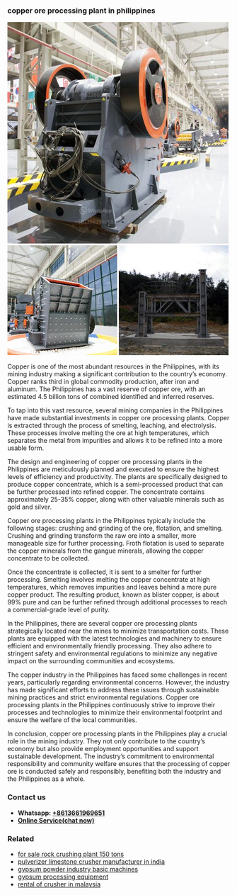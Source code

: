<h3>copper ore processing plant in philippines</h3><img src='1708499364.jpg' alt=''><p>Copper is one of the most abundant resources in the Philippines, with its mining industry making a significant contribution to the country’s economy. Copper ranks third in global commodity production, after iron and aluminum. The Philippines has a vast reserve of copper ore, with an estimated 4.5 billion tons of combined identified and inferred reserves.</p><p>To tap into this vast resource, several mining companies in the Philippines have made substantial investments in copper ore processing plants. Copper is extracted through the process of smelting, leaching, and electrolysis. These processes involve melting the ore at high temperatures, which separates the metal from impurities and allows it to be refined into a more usable form.</p><p>The design and engineering of copper ore processing plants in the Philippines are meticulously planned and executed to ensure the highest levels of efficiency and productivity. The plants are specifically designed to produce copper concentrate, which is a semi-processed product that can be further processed into refined copper. The concentrate contains approximately 25-35% copper, along with other valuable minerals such as gold and silver.</p><p>Copper ore processing plants in the Philippines typically include the following stages: crushing and grinding of the ore, flotation, and smelting. Crushing and grinding transform the raw ore into a smaller, more manageable size for further processing. Froth flotation is used to separate the copper minerals from the gangue minerals, allowing the copper concentrate to be collected.</p><p>Once the concentrate is collected, it is sent to a smelter for further processing. Smelting involves melting the copper concentrate at high temperatures, which removes impurities and leaves behind a more pure copper product. The resulting product, known as blister copper, is about 99% pure and can be further refined through additional processes to reach a commercial-grade level of purity.</p><p>In the Philippines, there are several copper ore processing plants strategically located near the mines to minimize transportation costs. These plants are equipped with the latest technologies and machinery to ensure efficient and environmentally friendly processing. They also adhere to stringent safety and environmental regulations to minimize any negative impact on the surrounding communities and ecosystems.</p><p>The copper industry in the Philippines has faced some challenges in recent years, particularly regarding environmental concerns. However, the industry has made significant efforts to address these issues through sustainable mining practices and strict environmental regulations. Copper ore processing plants in the Philippines continuously strive to improve their processes and technologies to minimize their environmental footprint and ensure the welfare of the local communities.</p><p>In conclusion, copper ore processing plants in the Philippines play a crucial role in the mining industry. They not only contribute to the country’s economy but also provide employment opportunities and support sustainable development. The industry’s commitment to environmental responsibility and community welfare ensures that the processing of copper ore is conducted safely and responsibly, benefiting both the industry and the Philippines as a whole.</p><h3>Contact us</h3><ul><li><strong>Whatsapp:&nbsp;<a href="https://wa.me/8613661969651">+8613661969651</a></strong></li><li><a href="https://swt.shibang-china.com/?git&amp;zhl&amp;copper ore processing plant in philippines"><strong>Online Service(chat now)</strong></a></li></ul><h3>Related</h3><ul><li><a href='for sale rock crushing plant 150 tons.md'>for sale rock crushing plant 150 tons</a></li><li><a href='pulverizer limestone crusher manufacturer in india.md'>pulverizer limestone crusher manufacturer in india</a></li><li><a href='gypsum powder industry basic machines.md'>gypsum powder industry basic machines</a></li><li><a href='gypsum processing equipment.md'>gypsum processing equipment</a></li><li><a href='rental of crusher in malaysia.md'>rental of crusher in malaysia</a></li></ul>